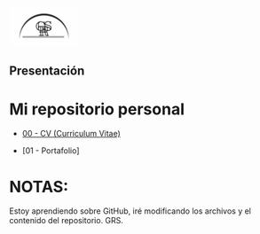 <img  src='./Logo_GRS.svg' height='70px'>

## Presentación

# Mi repositorio personal

* [00 - CV (Curriculum Vitae)](./00-CV)

* [01 - Portafolio]


# NOTAS:

Estoy aprendiendo sobre GitHub, iré modificando los archivos y el contenido del repositorio. GRS.
